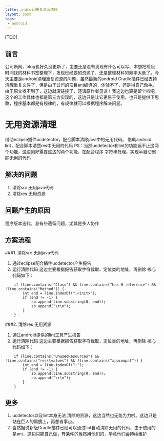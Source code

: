 ```yaml
---
title: android重复资源清理
layout: post
tags:
 - android
---
```


[TOC]

前言
---
公司断网，blog也好久没更新了，主要还是没有发现有什么可以写、本想把前段时间找的材料书签整理下，发现已经要的资源了，还是整理材料的频率太低了。今天主要是android清理重复资源的问题，虽然最新的android Gradle插件已经支持清理重复文件了，但是由于公司的项目ant编译的，体验不了，还是得自己动手。由于原文找不到了，这边就没链接了，还请原作者见谅！我这边也算是留个档吧。这个的工作具体也都是第三方实现的，这边只是让它更易于使用，也只是提供下思路，程序基本都是有规律的，有规律就可以根据程序解决问题。

无用资源清理
===
借助eclipse插件ucdetector，配合脚本清除java中的无用代码。
借助android lint，配合脚本清楚res中无用的代码
PS：当然ucdetector和lint的功能远不止这两个功能，这边刚好需要这边的两个功能，在配合程序 字符串处理，实现半自动删除无用的代码

解决的问题
---
1.  清除src 无用java代码
2.  清除res 无用资源

问题产生的原因
---
程序版本迭代，总有些遗留问题，尤其是多人协作

  
方案流程
---
###1. 清除src 无用java代码
1. 通过eclipse配合插件ucdetector产生报告
2. 运行清除代码
这边主要根据报告获取字符截取，定位类的地址，再删除
核心代码如下：
```
	if (line.contains("Class") && line.contains("has 0 reference") && !line.contains("Method")) {
		int end = line.indexOf(".<init>");
		if (end != -1) {
			sb.append(line.substring(0, end));
			sb.append("\r\n");
		}
	}
```

###2. 清除res 无用资源
1. 通过android提供的lint工具产生报告
2. 运行清除代码
这边主要根据报告获取字符截取，定位类的地址，再删除
核心代码如下：
```
	if (line.contains("UnusedResources") && !line.contains("res\\values") && !line.contains("appcompat")) {
		int end = line.indexOf(":");
		if (end != -1) {
			sb.append(line.substring(0, end));
			sb.append("\r\n");
		}
	}
```
 
  
更多
---
1. ucdetector以及lint本身无法 清除的资源，这边当然也无能为力啦。这边只是站在巨人的肩膀上，再想省事点。
2.  当然据说新版Gradle插件已经可以通过lint自动清除无用的代码，由于使用的是ant，这边只能自己做，有条件的当然用他们的，毕竟他们会持续维护
